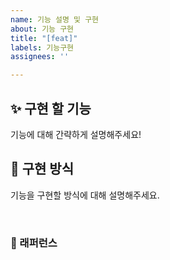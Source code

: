 ```yaml
---
name: 기능 설명 및 구현
about: 기능 구현
title: "[feat]"
labels: 기능구현
assignees: ''

---
```


## ✨ 구현 할 기능

기능에 대해 간략하게 설명해주세요!

## 📢 구현 방식

기능을 구현할 방식에 대해 설명해주세요.

<br>

### 📕 래퍼런스
